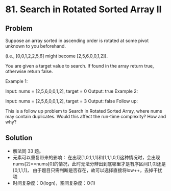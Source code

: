 # 81. Search in Rotated Sorted Array II

## Problem
Suppose an array sorted in ascending order is rotated at some pivot unknown to you beforehand.

(i.e., [0,0,1,2,2,5,6] might become [2,5,6,0,0,1,2]).

You are given a target value to search. If found in the array return true, otherwise return false.

Example 1:

Input: nums = [2,5,6,0,0,1,2], target = 0
Output: true
Example 2:

Input: nums = [2,5,6,0,0,1,2], target = 3
Output: false
Follow up:

This is a follow up problem to Search in Rotated Sorted Array, where nums may contain duplicates.
Would this affect the run-time complexity? How and why?

## Solution
- 解法同 33 题。
- 元素可以重复带来的影响：
    在出现[1,0,1,1,1]和[1,1,1,0,1]这种情况时，会出现nums[2]==nums[0]的情况，此时无法分辨出到底哪里才是有序区间[1,0]还是[0,1,1,1]，
    由于题目只需判断是否存在，故可以选择直接将low++，去掉干扰项
- 时间复杂度：O(logn)，空间复杂度：O(1)